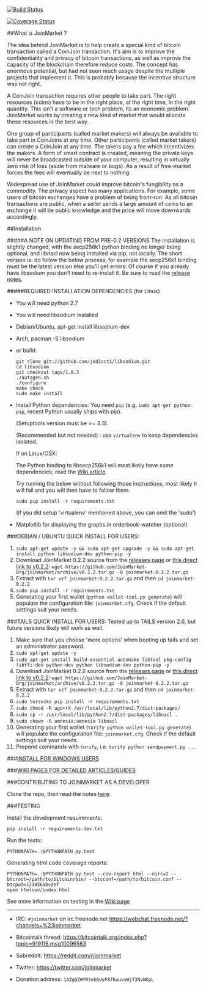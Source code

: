 [![Build Status](https://travis-ci.org/JoinMarket-Org/joinmarket.svg?branch=develop)](https://travis-ci.org/JoinMarket-Org/joinmarket.svg?branch=develop)

[![Coverage Status](https://coveralls.io/repos/github/JoinMarket-Org/joinmarket/badge.svg?branch=develop)](https://coveralls.io/github/JoinMarket-Org/joinmarket?branch=develop)

##What is JoinMarket ?

The idea behind JoinMarket is to help create a special kind of bitcoin transaction called a CoinJoin transaction. It's aim is to improve the confidentiality and privacy of bitcoin transactions, as well as improve the capacity of the blockchain therefore reduce costs. The concept has enormous potential, but had not seen much usage despite the multiple projects that implement it. This is probably because the incentive structure was not right.

A CoinJoin transaction requires other people to take part. The right resources (coins) have to be in the right place, at the right time, in the right quantity. This isn't a software or tech problem, its an economic problem. JoinMarket works by creating a new kind of market that would allocate these resources in the best way.

One group of participants (called market makers) will always be available to take part in CoinJoins at any time. Other participants (called market takers) can create a CoinJoin at any time. The takers pay a fee which incentivizes the makers. A form of smart contract is created, meaning the private keys will never be broadcasted outside of your computer, resulting in virtually zero risk of loss (aside from malware or bugs). As a result of free-market forces the fees will eventually be next to nothing. 

Widespread use of JoinMarket could improve bitcoin's fungibility as a commodity. The privacy aspect has many applications. For example, some users of bitcoin exchanges have a problem of being front-run. As all bitcoin transactions are public, when a seller sends a large amount of coins to an exchange it will be public knowledge and the price will move downwards accordingly.

##Installation

#####A NOTE ON UPDATING FROM PRE-0.2 VERSIONS
The installation is slightly changed, with the secp256k1 python binding no longer being optional, and libnacl now being installed via pip, not locally. The short version is: do follow the below process, for example the secp256k1 binding must be the latest version else you'll get errors. Of course if you already have libsodium you don't need to re-install it. Be sure to read the [release notes](https://github.com/JoinMarket-Org/joinmarket/blob/develop/doc/release-notes-0.2.2.md).

#####REQUIRED INSTALLATION DEPENDENCIES (for Linux)

+ You will need python 2.7

+ You will need libsodium installed

 - Debian/Ubuntu, apt-get install libsodium-dev
 - Arch, pacman -S libsodium
 - or build:

    ```
    git clone git://github.com/jedisct1/libsodium.git
    cd libsodium
    git checkout tags/1.0.3
    ./autogen.sh
    ./configure
    make check
    sudo make install
    ```

+ Install Python dependencies:
    You need `pip` (e.g. `sudo apt-get python-pip`, recent Python usually ships with pip).

    (Setuptools version must be >= 3.3).

    (Recommended but not needed) : use `virtualenv` to keep dependencies isolated.

    If on Linux/OSX:

    The Python binding to libsecp256k1 will most likely have some dependencies; read the [Wiki article](https://github.com/JoinMarket-Org/joinmarket/wiki/Installing-the-libsecp256k1-binding).

    Try running the below without following those instructions, most likely it will fail and you will then have to follow them.

    ```
    sudo pip install -r requirements.txt
    ```
    (if you did setup 'virtualenv' mentioned above, you can omit the 'sudo')
    
+ Matplotlib for displaying the graphs in orderbook-watcher (optional)

###DEBIAN / UBUNTU QUICK INSTALL FOR USERS:

1. `sudo apt-get update -y && sudo apt-get upgrade -y && sudo apt-get install python libsodium-dev python-pip -y`
2. Download JoinMarket 0.2.2 source from the [releases page](https://github.com/joinmarket-org/joinmarket/releases/tag/v0.2.2) or [this direct link to v0.2.2](https://github.com/JoinMarket-Org/joinmarket/archive/v0.2.2.tar.gz ):
   `wget https://github.com/JoinMarket-Org/joinmarket/archive/v0.2.2.tar.gz -O joinmarket-0.2.2.tar.gz`
3. Extract with `tar xzf joinmarket-0.2.2.tar.gz` and then `cd joinmarket-0.2.2`
4. `sudo pip install -r requirements.txt`
5. Generating your first wallet (`python wallet-tool.py generate`) will populate the configuration file: `joinmarket.cfg`.
   Check if the default settings suit your needs.
   
###TAILS QUICK INSTALL FOR USERS:
Tested up to TAILS version 2.6, but future versions likely will work as well.

1. Make sure that you choose 'more options' when booting up tails and set an administrator password.
2. `sudo apt-get update -y`
3. `sudo apt-get install build-essential automake libtool pkg-config libffi-dev python-dev python libsodium-dev python-pip -y`
4. Download JoinMarket 0.2.2 source from the [releases page](https://github.com/joinmarket-org/joinmarket/releases/tag/v0.2.2) or [this direct link to v0.2.2](https://github.com/JoinMarket-Org/joinmarket/archive/v0.2.2.tar.gz):
   `wget https://github.com/JoinMarket-Org/joinmarket/archive/v0.2.2.tar.gz -O joinmarket-0.2.2.tar.gz`
5. Extract with `tar xzf joinmarket-0.2.2.tar.gz` and then `cd joinmarket-0.2.2`
6. `sudo torsocks pip install -r requirements.txt`
7. `sudo chmod -R ugo+rX /usr/local/lib/python2.7/dist-packages/`
8. `sudo cp -r /usr/local/lib/python2.7/dist-packages/libnacl .`
9. `sudo chown -R amnesia:amnesia libnacl`
10. Generating your first wallet (`torify python wallet-tool.py generate`) will populate the configuration file: `joinmarket.cfg`.
   Check if the default settings suit your needs.
11. Prepend commands with `torify`, i.e. `torify python sendpayment.py ...`

###[INSTALL FOR WINDOWS USERS](https://github.com/JoinMarket-Org/joinmarket/wiki/Installing-JoinMarket-on-Windows)

###[WIKI PAGES FOR DETAILED ARTICLES/GUIDES](https://github.com/joinmarket-org/joinmarket/wiki)

###CONTRIBUTING TO JOINMARKET AS A DEVELOPER

Clone the repo, then read the notes [here](./CONTRIBUTING.md).

###TESTING

Install the development requirements:

    pip install -r requirements-dev.txt

Run the tests:

    PYTHONPATH=.:$PYTHONPATH py.test

Generating html code coverage reports:

    PYTHONPATH=.:$PYTHONPATH py.test --cov-report html --nirc=2 --btcroot=/path/to/bitcoin/bin/ --btcconf=/path/to/bitcoin.conf --btcpwd=123456abcdef
    open htmlcov/index.html

See more information on testing in the [Wiki page](https://github.com/JoinMarket-Org/joinmarket/wiki/Testing)

---

+ IRC: `#joinmarket` on irc.freenode.net https://webchat.freenode.net/?channels=%23joinmarket

+ Bitcointalk thread: https://bitcointalk.org/index.php?topic=919116.msg10096563

+ Subreddit: https://reddit.com/r/joinmarket

+ Twitter: https://twitter.com/joinmarket

+ Donation address: `1AZgQZWYRteh6UyF87hwuvyWj73NvWKpL`
